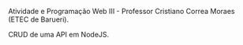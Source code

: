 Atividade e Programação Web III - Professor Cristiano Correa Moraes (ETEC de Barueri).

CRUD de uma API em NodeJS.
